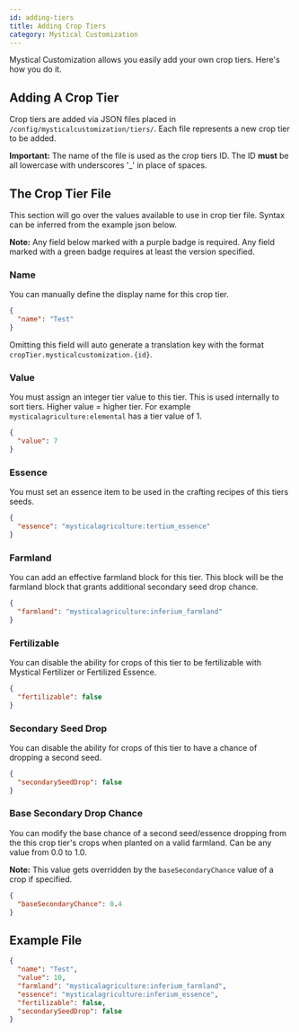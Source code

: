```yaml
---
id: adding-tiers
title: Adding Crop Tiers
category: Mystical Customization
---
```


Mystical Customization allows you easily add your own crop tiers. Here's how you do it.

## Adding A Crop Tier
Crop tiers are added via JSON files placed in `/config/mysticalcustomization/tiers/`. Each file represents a new crop tier to be added.

**Important:** The name of the file is used as the crop tiers ID. The ID **must** be all lowercase with underscores '_' in place of spaces.

## The Crop Tier File
This section will go over the values available to use in crop tier file. Syntax can be inferred from the example json below.

**Note:** Any field below marked with a purple badge is required. Any field marked with a green badge requires at least the version specified.

### Name
You can manually define the display name for this crop tier.
```json
{
  "name": "Test"
}
```
Omitting this field will auto generate a translation key with the format `cropTier.mysticalcustomization.{id}`.

### Value
<tag value="Required"></tag>

You must assign an integer tier value to this tier. This is used internally to sort tiers. Higher value = higher tier. For example `mysticalagriculture:elemental` has a tier value of 1.
```json
{
  "value": 7
}
```

### Essence
<tag value="Required"></tag>

You must set an essence item to be used in the crafting recipes of this tiers seeds.
```json
{
  "essence": "mysticalagriculture:tertium_essence"
}
```

### Farmland
You can add an effective farmland block for this tier. This block will be the farmland block that grants additional secondary seed drop chance.
```json
{
  "farmland": "mysticalagriculture:inferium_farmland"
}
```

### Fertilizable
You can disable the ability for crops of this tier to be fertilizable with Mystical Fertilizer or Fertilized Essence.
```json
{
  "fertilizable": false
}
```

### Secondary Seed Drop
You can disable the ability for crops of this tier to have a chance of dropping a second seed.
```json
{
  "secondarySeedDrop": false
}
```

### Base Secondary Drop Chance
<tag value="3.0.1+" severity="success"></tag>

You can modify the base chance of a second seed/essence dropping from the this crop tier's crops when planted on a valid farmland. Can be any value from 0.0 to 1.0.

**Note:** This value gets overridden by the `baseSecondaryChance` value of a crop if specified.
```json
{
  "baseSecondaryChance": 0.4
}
```

## Example File
```json
{
  "name": "Test",
  "value": 10,
  "farmland": "mysticalagriculture:inferium_farmland",
  "essence": "mysticalagriculture:inferium_essence",
  "fertilizable": false,
  "secondarySeedDrop": false
}
```
